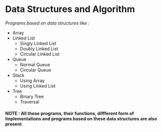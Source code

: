 # Data Structures and Algorithm

*Programs based on data structures like :*

* Array
* Linked List
  * Singly Linked List
  * Doubly Linked List
  * Circular Linked List
* Queue
  * Normal Queue
  * Circular Queue
* Stack
  * Using Array
  * Using Linked List
* Tree
  * Binary Tree
  * Traversal

#### NOTE : All these programs, their functions, diffferent form of Implementations and programs based on these data structures are also present
